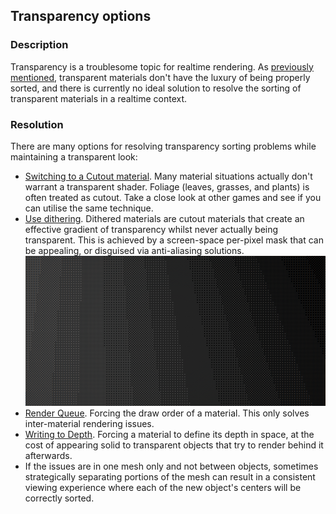## Transparency options
### Description
Transparency is a troublesome topic for realtime rendering. As [previously mentioned](Transparent%20Materials.md), transparent materials don't have the luxury of being properly sorted, and there is currently no ideal solution to resolve the sorting of transparent materials in a realtime context.

### Resolution
There are many options for resolving transparency sorting problems while maintaining a transparent look:  

- [Switching to a Cutout material](Transparent%20To%20Cutout.md). Many material situations actually don't warrant a transparent shader. Foliage (leaves, grasses, and plants) is often treated as cutout. Take a close look at other games and see if you can utilise the same technique.  
- [Use dithering](Dithered%20Materials.md). Dithered materials are cutout materials that create an effective gradient of transparency whilst never actually being transparent. This is achieved by a screen-space per-pixel mask that can be appealing, or disguised via anti-aliasing solutions.  
![Dithering](dithering.png)
- [Render Queue](Render%20Queue.md). Forcing the draw order of a material. This only solves inter-material rendering issues.
- [Writing to Depth](Depth%20Rendering.md). Forcing a material to define its depth in space, at the cost of appearing solid to transparent objects that try to render behind it afterwards.  
- If the issues are in one mesh only and not between objects, sometimes strategically separating portions of the mesh can result in a consistent viewing experience where each of the new object's centers will be correctly sorted.